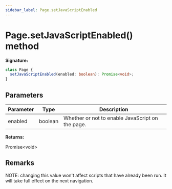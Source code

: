 ```yaml
---
sidebar_label: Page.setJavaScriptEnabled
---
```


# Page.setJavaScriptEnabled() method

**Signature:**

```typescript
class Page {
  setJavaScriptEnabled(enabled: boolean): Promise<void>;
}
```

## Parameters

| Parameter | Type    | Description                                      |
| --------- | ------- | ------------------------------------------------ |
| enabled   | boolean | Whether or not to enable JavaScript on the page. |

**Returns:**

Promise&lt;void&gt;

## Remarks

NOTE: changing this value won't affect scripts that have already been run. It
will take full effect on the next navigation.
